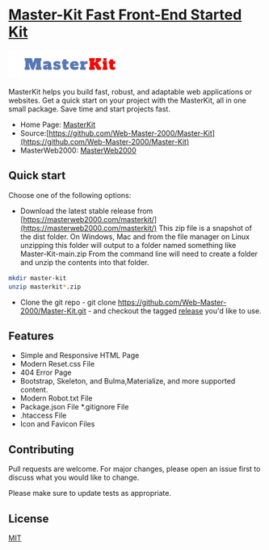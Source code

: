 # [Master-Kit Fast Front-End Started Kit](https://masterweb2000.com/masterkit/)


![alt text](https://github.com/Web-Master-2000/Master-Kit/blob/main/icon.jpeg?raw=true)

 
MasterKit helps you build fast, robust, and adaptable web applications or websites. Get a quick start on your project with the MasterKit, all in one small package. Save time and start projects fast.

* Home Page: [MasterKit](https://html5boilerplate.com/)
* Source:[https://github.com/Web-Master-2000/Master-Kit](https://github.com/Web-Master-2000/Master-Kit)
* MasterWeb2000: [MasterWeb2000](https://masterweb2000.com/)


## Quick start

Choose one of the following options:

* Download the latest stable release from [https://masterweb2000.com/masterkit/](https://masterweb2000.com/masterkit/) This zip file is a snapshot of the dist folder. On Windows, Mac and from the file manager on Linux unzipping this folder will output to a folder named something like Master-Kit-main.zip From the command line will need to create a folder and unzip the contents into that folder.


 

```bash
mkdir master-kit
unzip masterkit*.zip
```
* Clone the git repo - git clone https://github.com/Web-Master-2000/Master-Kit.git - and checkout the tagged [release](https://github.com/Web-Master-2000/Master-Kit/releases) you'd like to use.

## Features

* Simple and Responsive HTML Page
* Modern Reset.css File
* 404 Error Page
* Bootstrap, Skeleton, and Bulma,Materialize, and more supported content.
* Modern Robot.txt File
* Package.json File
*.gitignore File
* .htaccess File
* Icon and Favicon Files



## Contributing
Pull requests are welcome. For major changes, please open an issue first to discuss what you would like to change.

Please make sure to update tests as appropriate.

## License
[MIT](https://choosealicense.com/licenses/mit/)
